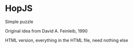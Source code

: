 # HopJS
Simple puzzle

Original idea from David A. Feinleib, 1990

HTML version, everything in the HTML file, need nothing else
